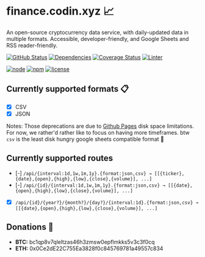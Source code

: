 # finance.codin.xyz 📈
An open-source cryptocurrency data service, with daily-updated data in multiple formats. Accessible, developer-friendly, and Google Sheets and RSS reader-friendly.

[![GitHub Status](https://img.shields.io/github/actions/workflow/status/codin-gg/finance.codin.xyz/test.yml?style=for-the-badge&colorB=44CC11)](https://github.com/codin-gg/finance.codin.xyz/actions/workflows/tests.yml) [![Dependencies](https://img.shields.io/badge/dependencies-1-blue.svg?style=for-the-badge&colorB=44CC11)](https://github.com/codin-gg/finance.codin.xyz/blob/main/package.json) [![Coverage Status](https://img.shields.io/coveralls/codin-gg/finance.codin.xyz.svg?style=for-the-badge)](https://coveralls.io/github/codin-gg/finance.codin.xyz?branch=main) [![Linter](https://img.shields.io/badge/coding%20style-standard-brightgreen.svg?style=for-the-badge)](http://standardjs.com/)

[![node](https://img.shields.io/badge/node-20%2B-blue.svg?style=for-the-badge)](https://nodejs.org/docs) [![npm](https://img.shields.io/badge/node-10%2B-blue.svg?style=for-the-badge)](https://nodejs.org/docs) [![license](https://img.shields.io/badge/license-MIT-blue.svg?style=for-the-badge&colorB=007EC6)](https://spdx.org/licenses/MIT)

## Currently supported formats 📋
- [x] CSV
- [x] JSON

Notes: Those deprecations are due to [Github Pages](https://docs.github.com/en/pages/getting-started-with-github-pages/about-github-pages#limits-on-use-of-github-pages) disk space limitations. For now, we rather'd rather like to focus on having more timeframes. btw `csv` is the least disk hungry google sheets compatible format 🚀

<!--
If: also JSON format gets dropped!

Consider having https://finance.codin.xyz as main project but then also link the following together.
- [ ] https://finance-json.codin.xyz
- [ ] https://finance-xml.codin.xyz
- [ ] https://finance-jsonl.codin.xyz
-->

## Currently supported routes
- [-] `/api/{interval:1d,1w,1m,1y}.{format:json,csv} → [[{ticker},{date},{open},{high},{low},{close},{volume}], ...]`
- [-] `/api/{id}/{interval:1d,1w,1m,1y}.{format:json,csv} → [[{date},{open},{high},{low},{close},{volume}], ...]`
- [x] `/api/{id}/{year?}/{month?}/{day?}/{interval:1d}.{format:json,csv} → [[{date},{open},{high},{low},{close},{volume}], ...]`

## Donations 🙏
- **BTC:** bc1qp8v7qleltzas46h3zmsw0epflmkks5v3c3f0cq <!-- codin.x -->
- **ETH:** 0x0Ce2dE22C755Ea3828f0c845769781a49557c834 <!-- codin.x -->
